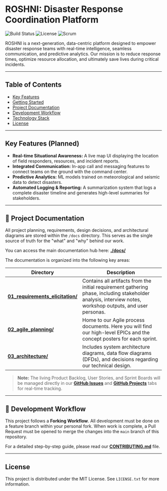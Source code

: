 # ROSHNI: Disaster Response Coordination Platform

![Build Status](https://img.shields.io/badge/build-passing-brightgreen)
![License](https://img.shields.io/badge/license-MIT-blue)
![Scrum](https://img.shields.io/badge/Agile-Scrum-orange)

ROSHNI is a next-generation, data-centric platform designed to empower disaster response teams with real-time intelligence, seamless communication, and predictive analytics. Our mission is to reduce response times, optimize resource allocation, and ultimately save lives during critical incidents.

---

## Table of Contents

- [Key Features](#key-features)
- [Getting Started](#getting-started)
- [Project Documentation](#project-documentation)
- [Development Workflow](#development-workflow)
- [Technology Stack](#technology-stack)
- [License](#license)

---

## Key Features (Planned)

- **Real-time Situational Awareness:** A live map UI displaying the location of field responders, resources, and incident reports.
- **Integrated Communication:** In-app call and messaging features to connect teams on the ground with the command center.
- **Predictive Analytics:** ML models trained on meteorological and seismic data to detect disasters.
- **Automated Logging & Reporting:** A summarization system that logs a complete disaster timeline and generates high-level summaries for stakeholders.

---

## 📖 Project Documentation

All project planning, requirements, design decisions, and architectural diagrams are stored within the `/docs` directory. This serves as the single source of truth for the "what" and "why" behind our work.

You can access the main documentation hub here: **[./docs/](./docs/)**

The documentation is organized into the following key areas:

| Directory                                                           | Description                                                                                                                              |
| ------------------------------------------------------------------- | ---------------------------------------------------------------------------------------------------------------------------------------- |
| **[01_requirements_elicitation/](./docs/01_requirements_elicitation/)** | Contains all artifacts from the initial requirement gathering phase, including stakeholder analysis, interview notes, workshop outputs, and user personas. |
| **[02_agile_planning/](./docs/02_agile_planning/)** | Home to our Agile process documents. Here you will find our high-level EPICs and the concept posters for each sprint.                      |
| **[03_architecture/](./docs/03_architecture/)** | Includes system architecture diagrams, data flow diagrams (DFDs), and decisions regarding our technical design.                          |

> **Note:** The living Product Backlog, User Stories, and Sprint Boards will be managed directly in our **[GitHub Issues](https://github.com/202301039/ROSHNI/issues)** and **[GitHub Projects](https://github.com/202301039/ROSHNI/projects)** tabs for real-time tracking.

---

## 🚀 Development Workflow

This project follows a **Forking Workflow**. All development must be done on a feature branch within your personal fork. When work is complete, a Pull Request must be opened to merge the changes into the `main` branch of this repository.

For a detailed step-by-step guide, please read our **[CONTRIBUTING.md](./CONTRIBUTING.md)** file.

---

## License

This project is distributed under the MIT License. See `LICENSE.txt` for more information.

